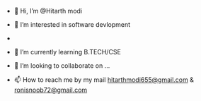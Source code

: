 - 👋 Hi, I’m @Hitarth modi
  
- 👀 I’m interested in software devlopment
- 
- 🌱 I’m currently learning B.TECH/CSE

- 💞️ I’m looking to collaborate on ...
- 📫 How to reach me by my mail hitarthmodi655@gmail.com & ronisnoob72@gmail.com

<!---
BOLTTAKA33/BOLTTAKA33 is a ✨ special ✨ repository because its `README.md` (this file) appears on your GitHub profile.
You can click the Preview link to take a look at your changes.
--->
